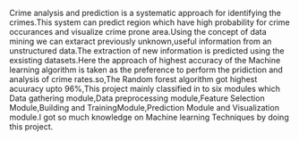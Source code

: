 Crime analysis and prediction is a systematic approach for identifying the crimes.This system can predict region which have high probability for crime occurances and visualize crime prone area.Using the concept of data mining we can extaract previously unknown,useful information from an unstructured data.The extraction of new information is predicted using the exsisting datasets.Here the approach of highest accuracy of the Machine learning algorithm is taken as the preference to perform the pridiction and analysis of crime rates.so,The Random forest algorithm got highest acuuracy upto 96%,This project mainly classified in to six modules which Data gathering module,Data preprocessing module,Feature Selection Module,Building and TrainingModule,Prediction Module and Visualization module.I got so much knowledge on Machine learning Techniques by doing this project.
